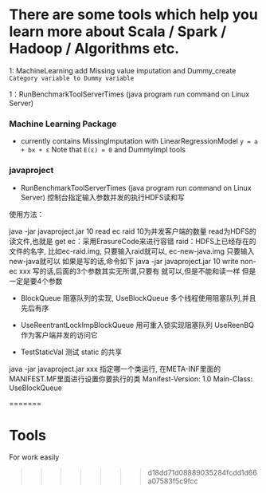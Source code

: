 # There are some tools which help you learn more about Scala / Spark / Hadoop / Algorithms etc.

1: MachineLearning add Missing value imputation and Dummy_create `Category variable to Dummy variable`

1：RunBenchmarkToolServerTimes (java program run command on Linux Server)
### Machine Learning Package
* currently contains MissingImputation with LinearRegressionModel ```y = a + bx + ε``` Note that ```E(ε) = 0``` and DummyImpl tools 

### javaproject

* RunBenchmarkToolServerTimes (java program run command on Linux Server)
   控制台指定输入参数并发的执行HDFS读和写

使用方法：

java -jar javaproject.jar 10 read ec raid
10为并发客户端的数量
read为HDFS的读文件,也就是 get
ec：采用ErasureCode来进行容错 raid：HDFS上已经存在的文件的名字,
比如ec-raid.img, 只要输入raid就可以, ec-new-java.img 只要输入new-java就可以 如果是写的话,命令如下
java -jar javaproject.jar 10 write non-ec xxx 写的话,后面的3个参数其实无所谓,只要有
就可以,但是不能和读一样 但是一定是要4个参数

* BlockQueue 阻塞队列的实现, UseBlockQueue 多个线程使用阻塞队列,并且先后有序

* UseReentrantLockImpBlockQueue 用可重入锁实现阻塞队列
   UseReenBQ 作为客户端并发的访问它

* TestStaticVal 测试 static 的共享


java -jar javaproject.jar xxx
指定哪一个类运行, 在META-INF里面的MANIFEST.MF里面进行设置你要执行的类
Manifest-Version: 1.0 Main-Class: UseBlockQueue

=======
# Tools
For work easily
>>>>>>> d18dd71d08889035284fcdd1d66a07583f5c9fcc
